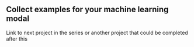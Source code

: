 ## Collect examples for your machine learning modal

Link to next project in the series or another project that could be completed after this
